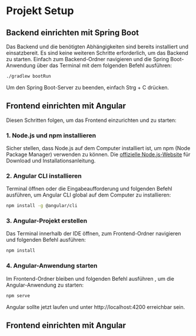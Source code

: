 # Projekt Setup

## Backend einrichten mit Spring Boot

Das Backend und die benötigten Abhängigkeiten sind bereits installiert und einsatzbereit. Es sind keine weiteren Schritte erforderlich, um das Backend zu starten. Einfach zum Backend-Ordner navigieren und die Spring Boot-Anwendung über das Terminal mit dem folgenden Befehl ausführen:

```bash
./gradlew bootRun
```

Um den Spring Boot-Server zu beenden, einfach Strg + C drücken.



## Frontend einrichten mit Angular

Diesen Schritten folgen, um das Frontend einzurichten und zu starten:

### 1. Node.js und npm installieren

Sicher stellen, dass Node.js auf dem Computer installiert ist, um npm (Node Package Manager) verwenden zu können. Die [offizielle Node.js-Website](https://nodejs.org/) für Download und Installationsanleitung.

### 2. Angular CLI installieren

Terminal öffnen oder die Eingabeaufforderung und folgenden Befehl ausführen, um Angular CLI global auf dem Computer zu installieren:

```bash
npm install -g @angular/cli
```
### 3. Angular-Projekt erstellen

Das Terminal innerhalb der IDE öffnen, zum Frontend-Ordner navigieren und folgenden Befehl ausführen:

```bash
npm install
```

### 4. Angular-Anwendung starten

Im Frontend-Ordner bleiben und folgenden Befehl ausführen , um die Angular-Anwendung zu starten:

```bash
npm serve
```
Angular sollte jetzt laufen und unter http://localhost:4200 erreichbar sein.


## Frontend einrichten mit Angular


